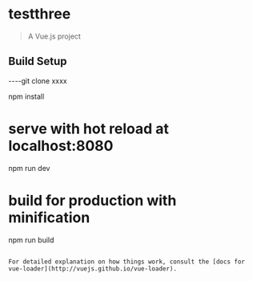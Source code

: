 # testthree

> A Vue.js project

## Build Setup

----git clone xxxx

npm install

# serve with hot reload at localhost:8080

npm run dev

# build for production with minification

npm run build

```

For detailed explanation on how things work, consult the [docs for vue-loader](http://vuejs.github.io/vue-loader).
```
